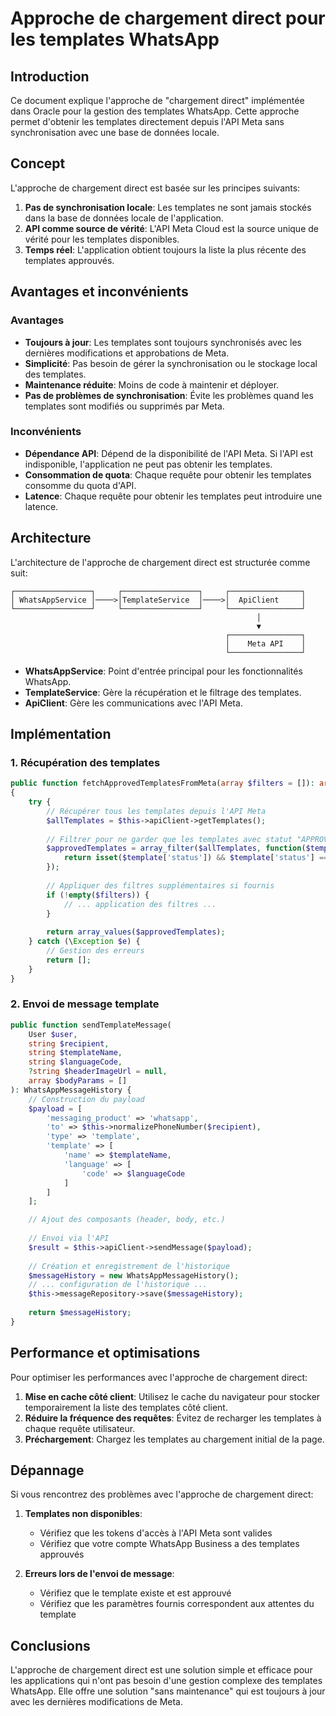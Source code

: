 # Approche de chargement direct pour les templates WhatsApp

## Introduction

Ce document explique l'approche de "chargement direct" implémentée dans Oracle pour la gestion des templates WhatsApp. Cette approche permet d'obtenir les templates directement depuis l'API Meta sans synchronisation avec une base de données locale.

## Concept

L'approche de chargement direct est basée sur les principes suivants:

1. **Pas de synchronisation locale**: Les templates ne sont jamais stockés dans la base de données locale de l'application.
2. **API comme source de vérité**: L'API Meta Cloud est la source unique de vérité pour les templates disponibles.
3. **Temps réel**: L'application obtient toujours la liste la plus récente des templates approuvés.

## Avantages et inconvénients

### Avantages
- **Toujours à jour**: Les templates sont toujours synchronisés avec les dernières modifications et approbations de Meta.
- **Simplicité**: Pas besoin de gérer la synchronisation ou le stockage local des templates.
- **Maintenance réduite**: Moins de code à maintenir et déployer.
- **Pas de problèmes de synchronisation**: Évite les problèmes quand les templates sont modifiés ou supprimés par Meta.

### Inconvénients
- **Dépendance API**: Dépend de la disponibilité de l'API Meta. Si l'API est indisponible, l'application ne peut pas obtenir les templates.
- **Consommation de quota**: Chaque requête pour obtenir les templates consomme du quota d'API.
- **Latence**: Chaque requête pour obtenir les templates peut introduire une latence.

## Architecture

L'architecture de l'approche de chargement direct est structurée comme suit:

```
┌─────────────────┐     ┌─────────────────┐     ┌────────────────┐
│ WhatsAppService │────>│TemplateService  │────>│  ApiClient     │
└─────────────────┘     └─────────────────┘     └────────────────┘
                                                       │
                                                       ▼
                                                ┌────────────────┐
                                                │    Meta API    │
                                                └────────────────┘
```

- **WhatsAppService**: Point d'entrée principal pour les fonctionnalités WhatsApp.
- **TemplateService**: Gère la récupération et le filtrage des templates.
- **ApiClient**: Gère les communications avec l'API Meta.

## Implémentation

### 1. Récupération des templates

```php
public function fetchApprovedTemplatesFromMeta(array $filters = []): array
{
    try {
        // Récupérer tous les templates depuis l'API Meta
        $allTemplates = $this->apiClient->getTemplates();
        
        // Filtrer pour ne garder que les templates avec statut "APPROVED"
        $approvedTemplates = array_filter($allTemplates, function($template) {
            return isset($template['status']) && $template['status'] === 'APPROVED';
        });
        
        // Appliquer des filtres supplémentaires si fournis
        if (!empty($filters)) {
            // ... application des filtres ...
        }
        
        return array_values($approvedTemplates);
    } catch (\Exception $e) {
        // Gestion des erreurs
        return [];
    }
}
```

### 2. Envoi de message template

```php
public function sendTemplateMessage(
    User $user,
    string $recipient,
    string $templateName,
    string $languageCode,
    ?string $headerImageUrl = null,
    array $bodyParams = []
): WhatsAppMessageHistory {
    // Construction du payload
    $payload = [
        'messaging_product' => 'whatsapp',
        'to' => $this->normalizePhoneNumber($recipient),
        'type' => 'template',
        'template' => [
            'name' => $templateName,
            'language' => [
                'code' => $languageCode
            ]
        ]
    ];

    // Ajout des composants (header, body, etc.)
    
    // Envoi via l'API
    $result = $this->apiClient->sendMessage($payload);
    
    // Création et enregistrement de l'historique
    $messageHistory = new WhatsAppMessageHistory();
    // ... configuration de l'historique ...
    $this->messageRepository->save($messageHistory);
    
    return $messageHistory;
}
```

## Performance et optimisations

Pour optimiser les performances avec l'approche de chargement direct:

1. **Mise en cache côté client**: Utilisez le cache du navigateur pour stocker temporairement la liste des templates côté client.
2. **Réduire la fréquence des requêtes**: Évitez de recharger les templates à chaque requête utilisateur.
3. **Préchargement**: Chargez les templates au chargement initial de la page.

## Dépannage

Si vous rencontrez des problèmes avec l'approche de chargement direct:

1. **Templates non disponibles**:
   - Vérifiez que les tokens d'accès à l'API Meta sont valides
   - Vérifiez que votre compte WhatsApp Business a des templates approuvés

2. **Erreurs lors de l'envoi de message**:
   - Vérifiez que le template existe et est approuvé
   - Vérifiez que les paramètres fournis correspondent aux attentes du template

## Conclusions

L'approche de chargement direct est une solution simple et efficace pour les applications qui n'ont pas besoin d'une gestion complexe des templates WhatsApp. Elle offre une solution "sans maintenance" qui est toujours à jour avec les dernières modifications de Meta.